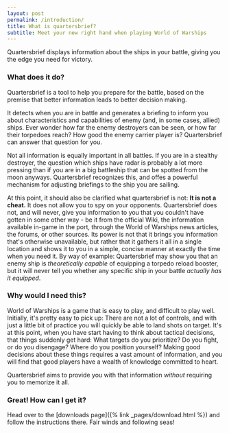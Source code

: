 ```yaml
---
layout: post
permalink: /introduction/
title: What is quartersbrief?
subtitle: Meet your new right hand when playing World of Warships
---
```

Quartersbrief displays information about the ships in your battle, giving you the edge you need for victory. 

### What does it do?

Quartersbrief is a tool to help you prepare for the battle, based on the premise that better information leads to better decision making. 

It detects when you are in battle and generates a briefing to inform you about characteristics and capabilities of enemy (and, in some cases, allied) ships. Ever wonder how far the enemy destroyers can be seen, or how far their torpedoes reach? How good the enemy carrier player is? Quartersbrief can answer that question for you. 

Not all information is equally important in all battles. If you are in a stealthy destroyer, the question which ships have radar is probably a lot more pressing than if you are in a big battleship that can be spotted from the moon anyways. Quartersbrief recognizes this, and offes a powerful mechanism for adjusting briefings to the ship you are sailing. 

At this point, it should also be clarified what quartersbrief is not: **It is not a cheat.** It does not allow you to spy on your opponents. Quartersbrief does not, and will never, give you information to you that you couldn't have gotten in some other way - be it from the official Wiki, the information available in-game in the port, through the World of Warships news articles, the forums, or other sources. Its power is not that it brings you information that's otherwise unavailable, but rather that it gathers it all in a single location and shows it to you in a simple, concise manner at exactly the time when you need it. By way of example: Quartersbrief may show you that an enemy ship is _theoretically capable_ of equipping a torpedo reload booster, but it will never tell you whether any specific ship in your battle _actually has it equipped_.

### Why would I need this?

World of Warships is a game that is easy to play, and difficult to play well. Initially, it's pretty easy to pick up: There are not a lot of controls, and with just a little bit of practice you will quickly be able to land shots on target. It's at this point, when you have start having to think about tactical decisions, that things suddenly get hard: What targets do you prioritize? Do you fight, or do you disengage? Where do you position yourself? Making good decisions about these things requires a vast amount of information, and you will find that good players have a wealth of knowledge committed to heart. 

Quartersbrief aims to provide you with that information _without_ requiring you to memorize it all.

### Great! How can I get it?

Head over to the [downloads page]({% link _pages/download.html %}) and follow the instructions there. Fair winds and following seas!

